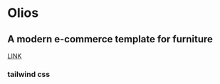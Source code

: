 # Olios

## A modern e-commerce template for furniture

[LINK](https://x-vneer.github.io/Olios/)

### tailwind css

